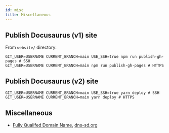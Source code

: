 ```yaml
---
id: misc
title: Miscellaneous
---
```


## Publish Docusaurus (v1) site

From `website/` directory:

```shell
GIT_USER=USERNAME CURRENT_BRANCH=main USE_SSH=true npm run publish-gh-pages # SSH
GIT_USER=USERNAME CURRENT_BRANCH=main npm run publish-gh-pages # HTTPS
```

## Publish Docusaurus (v2) site

```shell
GIT_USER=USERNAME CURRENT_BRANCH=main USE_SSH=true yarn deploy # SSH
GIT_USER=USERNAME CURRENT_BRANCH=main yarn deploy # HTTPS
```

## Miscellaneous

- [Fully Qualifed Domain Name](https://en.wikipedia.org/wiki/Fully_qualified_domain_name), [dns-sd.org](http://www.dns-sd.org/TrailingDotsInDomainNames.html)
